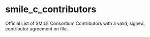smile_c_contributors
====================

Official List of SMILE Consortium Contributors with a valid, signed, contributor agreement on file.